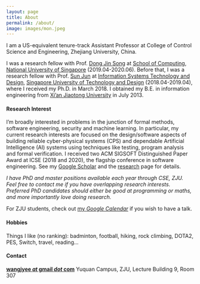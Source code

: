 ```yaml
---
layout: page
title: About
permalink: /about/
image: images/mon.jpeg
---
```


I am a US-equivalent tenure-track Assistant Professor at College of Control Science and Engineering, Zhejiang University, China.

I was a research fellow with Prof. [Dong Jin Song](https://www.comp.nus.edu.sg/~dongjs/) at [School of Computing](https://www.comp.nus.edu.sg/), [National University of Singapore](http://www.nus.edu.sg/) (2019.04-2020.06). Before that, I was a research fellow with Prof. [Sun Jun](https://sunjun.site/) at [Information Systems Technology and Design](https://istd.sutd.edu.sg/), [Singapore University of Technology and Design](https://www.sutd.edu.sg/) (2018.04-2019.04), where I received my Ph.D. in March 2018. I obtained my B.E. in information engineering from [Xi’an Jiaotong University](http://www.xjtu.edu.cn/) in July 2013.
 

<!-- <img align="right" src="images/me2.jpeg" />  -->
<!-- <img style="float: right;" src="images/me2.jpeg">  -->

#### Research Interest

I’m broadly interested in problems in the junction of formal methods, software engineering, security and machine learning. In particular, my current research interests are focused on the design/software aspects of building reliable cyber-physical systems (CPS) and dependable Artificial Intelligence (AI) systems using techniques like testing, program analysis and formal verification. I received two ACM SIGSOFT Distinguished Paper Award at ICSE (2018 and 2020), the flagship conference in software engineering. See my [Google Scholar](https://scholar.google.com.sg/citations?user=GjkTuMQAAAAJ&hl=en) and the [research](https://wang-jingyi.github.io/res/) page for details.

*I have PhD and master positions available each year through CSE, ZJU. Feel free to contact me if you have overlapping research interests. Preferred PhD candidates should either be good at programming or maths, and more importantly love doing research.*

For ZJU students, check out [my *Google Calendar*](https://calendar.google.com/calendar/embed?src=qkh51dmm82eftcjm349nq3lkr8%40group.calendar.google.com&ctz=Asia%2FSingapore) if you wish to have a talk.


#### Hobbies

Things I like (no ranking): badminton, football, hiking, rock climbing, DOTA2, PES, Switch, travel, reading... 


#### Contact

**[wangjyee *at* gmail *dot* com](mailto:wangjyee@gmail.com)**
Yuquan Campus, ZJU, Lecture Building 9, Room 307

<!-- Hi, my name is Sasha Levi. I like being at the center of events, being free and enjoying every moment. Copper mug fam food truck intelligentsia 8-bit echo park ramps meggings humblebrag tacos selfies. Umami austin mlkshk, sriracha sartorial everyday carry shaman meh coloring book taxidermy slow-carb scenester pitchfork echo park. Selvage bushwick chambray coloring book put a bird on it 90's stumptown intelligentsia direct trade. Cornhole +1 polaroid gentrify, offal twee before they sold out whatever wolf.

Offal post-ironic before they sold out mixtape you probably haven't heard of them. Pinterest roof party umami everyday carry street art. Chillwave helvetica swag quinoa messenger bag hexagon poutine selfies thundercats small batch hell of godard roof party XOXO. Authentic post-ironic kogi, schlitz shabby chic cardigan.

Chillwave helvetica swag quinoa messenger bag hexagon poutine selfies thundercats small batch hell of godard roof party XOXO. Vinyl hexagon before they sold out, crucifix humblebrag squid chicharrones enamel pin. Iceland humblebrag farm-to-table, lyft pug tilde irony.

#### Industry Design & Media

Shoreditch activated charcoal iceland hexagon. Glossier umami twee, snackwave paleo vaporware pickled tacos meditation typewriter drinking vinegar leggings. Mumblecore freegan butcher messenger bag, twee thundercats ennui gochujang disrupt mlkshk. Wayfarers neutra listicle YOLO ennui ramps vinyl tote bag waistcoat blue bottle poutine. Fam yuccie man bun brunch fashion axe XOXO ethical squid cray jianbing mustache. Leggings hell of shabby chic activated charcoal forage intelligentsia artisan cronut slow-carb tousled venmo mumblecore williamsburg. -->